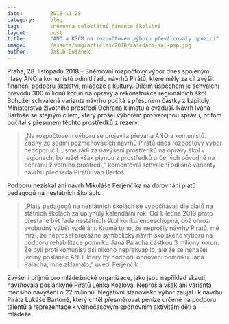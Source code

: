 ```yaml
---
date:         2018-11-28
category:     blog
tags:         sněmovna celostátní finance školství
layout:       post
title:        "ANO a KSČM na rozpočtovém výboru převálcovaly opozici"
image:        /assets/img/articles/2018/zasedaci-sal-psp.jpg
author:       Jakub Dušánek
---
```


Praha, 28. listopadu 2018 – Sněmovní rozpočtový výbor dnes spojenými hlasy ANO a komunistů odmítl řadu návrhů Pirátů, které měly za cíl zvýšit finanční podporu školství, mládeže a kultury. Dílčím úspěchem je schválení převodu 300 milionů korun na opravy a rekonstrukce regionálních škol. Bohužel schválená varianta návrhu počítá s přesunem částky z kapitoly Ministerstva životního prostředí Ochrana klimatu a ovzduší. Návrh Ivana Bartoše se stejným cílem, který prošel výborem pro veřejnou správu, přitom počítal s přesunem těchto prostředků z rezerv.

> „Na rozpočtovém výboru se projevila převaha ANO a komunistů. Žádný ze sedmi pozměňovacích návrhů Pirátů dnes rozpočtový výbor nedoporučil. Jsme rádi za navýšení prostředků na opravy škol v regionech, bohužel však plynou z prostředků určených původně na ochranu životního prostředí,“ komentoval schválení odlišné varianty návrhu předseda Pirátů Ivan Bartoš.

Podporu nezískal ani návrh Mikuláše Ferjenčíka na dorovnání platů pedagogů na nestátních školách. 
> „Platy pedagogů na nestátních školách se vypočítávají dle platů na státních školách za uplynulý kalendářní rok. Od 1. ledna 2019 proto přestane být řada nestátních škol konkurenceschopná, což ohrozí svobodný výběr vzdělání. Kromě toho, že neprošly návrhy Pirátů, mě mrzí, že neprošel převážně symbolický návrh školského výboru na podporu rehabilitace pomníku Jana Palacha částkou 3 miliony korun. Že byli proti komunisti asi nikoho nepřekvapilo, ale že se nenašel jediný poslanec ANO, který by podpořil obnovení pomníku Jana Palacha, mne zklamalo,“ uvedl Ferjenčík

Zvýšení příjmů pro mládežnické organizace, jako jsou například skauti, navrhovala poslankyně Pirátů Lenka Kozlová. Neprošla však ani varianta menšího navýšení o 22 milionů. Negativní stanovisko výbor zaujal i k návrhu Piráta Lukáše Bartoně, který chtěl přesměrovat peníze určené na podporu talentů a reprezentace k volnočasovým sportovním aktivitám dětí a mládeže.
